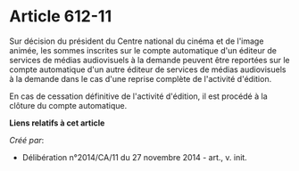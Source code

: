 # Article 612-11

Sur décision du président du Centre national du cinéma et de l'image animée, les sommes inscrites sur le compte automatique
d'un éditeur de services de médias audiovisuels à la demande peuvent être reportées sur le compte automatique d'un autre
éditeur de services de médias audiovisuels à la demande dans le cas d'une reprise complète de l'activité d'édition. 

En cas de cessation définitive de l'activité d'édition, il est procédé à la clôture du compte automatique.

**Liens relatifs à cet article**

_Créé par_:

  - Délibération n°2014/CA/11 du 27 novembre 2014 - art., v. init.
